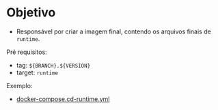 # Objetivo

* Responsável por criar a imagem final, contendo os arquivos finais de `runtime`.

Pré requisitos:
- tag: `${BRANCH}.${VERSION}`
- target: `runtime`

Exemplo:
- [docker-compose.cd-runtime.yml](../docker-compose.cd-runtime.yml)
